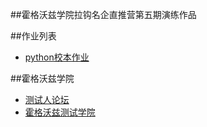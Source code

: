 ##霍格沃兹学院拉钩名企直推营第五期演练作品

##作业列表
- [python校本作业](/test_python/demo.py)

##霍格沃兹学院
- [测试人论坛](https://ceshiren.com)
- [霍格沃兹测试学院](https://testing-studio.com)